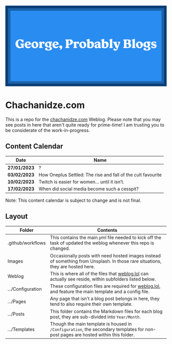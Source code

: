 ![George, Probably Blogs](/Images/George%20Probably%20Blogs.png)

# Chachanidze.com
This is a repo for the [chachanidze.com](https://chachanidze.com) Weblog. Please note that you may see posts in here that aren't quite ready for prime-time! I am trusting you to be considerate of the work-in-progress.

## Content Calendar
|    **Date**    | **Name**                                                     |
|:--------------:|--------------------------------------------------------------|
| **27/01/2023** | ?                                                            |
| **03/02/2023** | How Oneplus Settled: The rise and fall of the cult favourite |
| **10/02/2023** | Twitch is easier for women… until it isn’t.                  |
| **17/02/2023** | When did social media become such a cesspit?                 |

Note: This content calendar is subject to change and is not final.

## Layout

| Folder            | Contents                                                                                                                          |
|-------------------|-----------------------------------------------------------------------------------------------------------------------------------|
| .github/workflows | This contains the main.yml file needed to kick off the task of updated the weblog whenever this repo is changed.                  |
| Images            | Occasionally posts with need hosted images instead of something from Unsplash. In those rare situations, they are hosted here.    |
| Weblog            | This is where all of the files that [weblog.lol](https://weblog.lol) can actually see reside, within subfolders listed below.     |
| .../Configuration | These configuration files are required for [weblog.lol](https://weblog.lol), and feature the main template and a config file.     |
| .../Pages         | Any page that isn't a blog post belongs in here, they tend to also require their own template.                                    |
| .../Posts         | This folder contains the Markdown files for each blog post, they are sub-divided into `Year/Month`.                               |
| .../Templates     | Though the main template is housed in `/Configuration`, the secondary templates for non-post pages are hosted within this folder. |
